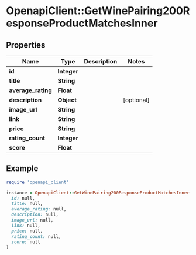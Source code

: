 # OpenapiClient::GetWinePairing200ResponseProductMatchesInner

## Properties

| Name | Type | Description | Notes |
| ---- | ---- | ----------- | ----- |
| **id** | **Integer** |  |  |
| **title** | **String** |  |  |
| **average_rating** | **Float** |  |  |
| **description** | **Object** |  | [optional] |
| **image_url** | **String** |  |  |
| **link** | **String** |  |  |
| **price** | **String** |  |  |
| **rating_count** | **Integer** |  |  |
| **score** | **Float** |  |  |

## Example

```ruby
require 'openapi_client'

instance = OpenapiClient::GetWinePairing200ResponseProductMatchesInner.new(
  id: null,
  title: null,
  average_rating: null,
  description: null,
  image_url: null,
  link: null,
  price: null,
  rating_count: null,
  score: null
)
```


